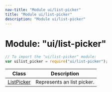 ```yaml
---
nav-title: "Module ui/list-picker"
title: "Module ui/list-picker"
description: "Module ui/list-picker"
---
```

# Module: "ui/list-picker"

``` JavaScript
// To import the "ui/list-picker" module:
var uilist_picker = require("ui/list-picker");
```

Class | Description
------|------------
[ListPicker](../../ui/list-picker/ListPicker.md) | Represents an list picker.